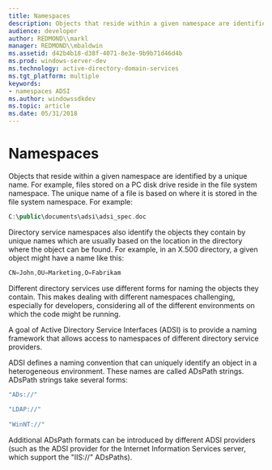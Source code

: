 ```yaml
---
title: Namespaces
description: Objects that reside within a given namespace are identified by a unique name.
audience: developer
author: REDMOND\\markl
manager: REDMOND\\mbaldwin
ms.assetid: d42b4b18-d38f-4071-8e3e-9b9b71d46d4b
ms.prod: windows-server-dev
ms.technology: active-directory-domain-services
ms.tgt_platform: multiple
keywords:
- namespaces ADSI
ms.author: windowssdkdev
ms.topic: article
ms.date: 05/31/2018
---
```


# Namespaces

Objects that reside within a given namespace are identified by a unique name. For example, files stored on a PC disk drive reside in the file system namespace. The unique name of a file is based on where it is stored in the file system namespace. For example:


```C++
C:\public\documents\adsi\adsi_spec.doc
```



Directory service namespaces also identify the objects they contain by unique names which are usually based on the location in the directory where the object can be found. For example, in an X.500 directory, a given object might have a name like this:


```C++
CN=John,OU=Marketing,O=Fabrikam
```



Different directory services use different forms for naming the objects they contain. This makes dealing with different namespaces challenging, especially for developers, considering all of the different environments on which the code might be running.

A goal of Active Directory Service Interfaces (ADSI) is to provide a naming framework that allows access to namespaces of different directory service providers.

ADSI defines a naming convention that can uniquely identify an object in a heterogeneous environment. These names are called ADsPath strings. ADsPath strings take several forms:


```C++
"ADs://"
 
"LDAP://"
 
"WinNT://"
```



Additional ADsPath formats can be introduced by different ADSI providers (such as the ADSI provider for the Internet Information Services server, which support the "IIS://" ADsPaths).

 

 




